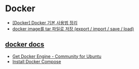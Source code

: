 # Docker



- [[Docker] Docker 기본 사용법 정리](https://nicewoong.github.io/development/2017/10/09/basic-usage-for-docker/)
- [docker image를 tar 파일로 저장 (export / import / save / load)](https://www.leafcats.com/240)



## [docker docs]()

- [Get Docker Engine - Community for Ubuntu](https://docs.docker.com/install/linux/docker-ce/ubuntu/)
- [Install Docker Compose](https://docs.docker.com/compose/install/#install-as-a-container)
